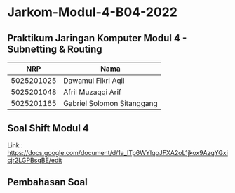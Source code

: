 # Jarkom-Modul-4-B04-2022

## Praktikum Jaringan Komputer Modul 4 - Subnetting & Routing
NRP | Nama
-----------|---------------------------
5025201025 | Dawamul Fikri Aqil
5025201048 | Afril Muzaqqi Arif
5025201165 | Gabriel Solomon Sitanggang

## Soal Shift Modul 4
Link : https://docs.google.com/document/d/1a_ITp6WYIqoJFXA2oL1jkox9AzqYGxicjr2LGPBsqBE/edit

## Pembahasan Soal

